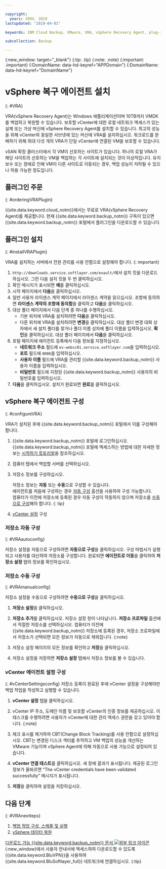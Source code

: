 ```yaml
---

copyright:
  years: 1994, 2019
lastupdated: "2019-04-01"

keywords: IBM Cloud Backup, VMware, VRA, vSphere Recovery Agent, plug-in, plugin, EVault, Carbonite, vSphere

subcollection: Backup

---
```

{:new_window: target="_blank"}
{:tip: .tip}
{:note: .note}
{:important: .important}
{:DomainName: data-hd-keyref="APPDomain"}
{:DomainName: data-hd-keyref="DomainName"}

# vSphere 복구 에이전트 설치
{: #VRA}

VRA(vSphere Recovery Agent)는 Windows 애플리케이션이며 10TB까지 VMDK를 백업하고 복원할 수 있습니다. 보호할 vCenter에 대한 로컬 네트워크 액세스가 있는 실제 또는 가상 머신에 vSphere Recovery Agent를 설치할 수 있습니다. 최고의 성능을 위해 vCenter와 동일한 서브넷에 있는 머신에 VRA를 설치하십시오. 워크로드를 분배하기 위해 최대 다섯 개의 VRA가 단일 vCenter에 연결된 VM을 보호할 수 있습니다.

vSAN 확장 클러스터에서 각 VM이 선호하는 사이트가 있습니다. 하나의 로컬 VRA가 해당 사이트의 선호하는 VM을 백업하는 각 사이트에 설치되는 것이 이상적입니다. 유지보수 또는 장애로 인해 VM이 다른 사이트로 이동되는 경우, 백업 성능이 저하될 수 있으나 허용 가능한 정도입니다.


## 플러그인 주문
{: #orderingVRAPlugin}

{{site.data.keyword.cloud_notm}}에서는 무료로 VRA(vSphere Recovery Agent)를 제공합니다. 현재 {{site.data.keyword.backup_notm}} 구독이 있으면 {{site.data.keyword.backup_notm}} 포털에서 플러그인을 다운로드할 수 있습니다.

## 플러그인 설치
{: #installVRAPlugin}

VRA를 설치하는 서버에서 전원 관리를 사용 안함으로 설정해야 합니다.
{: important}

1. `http://downloads.service.softlayer.com/evault/`에서 설치 킷을 다운로드하십시오. 그런 다음 설치 킷을 두 번 클릭하십시오.
2. 확인 메시지가 표시되면 **예**를 클릭하십시오.
3. 시작 페이지에서 **다음**을 클릭하십시오.
4. 일반 사용자 라이센스 계약 페이지에서 라이센스 계약을 읽으십시오. 조항에 동의하면 **라이센스 계약의 조항에 동의함**을 클릭하고 **다음**을 클릭하십시오.
5. 대상 폴더 페이지에서 다음 단계 중 하나를 수행하십시오.
   * 기본 위치에 VRA를 설치하려면 **다음**을 클릭하십시오.
   * 다른 위치에 VRA를 설치하려면 **변경**을 클릭하십시오. 대상 폴더 변경 대화 상자에서 새 설치 폴더를 찾거나 폴더 이름 상자에 폴더 이름을 입력하십시오. **확인**을 클릭하십시오. 대상 폴더 페이지에서 **다음**을 클릭하십시오.
6. 포털 페이지에 에이전트 등록에서 다음 정보를 지정하십시오.
   * **네트워크 주소** 필드에 `ev-webcc01.service.softlayer.com`을 입력하십시오.
   * **포트** 필드에 `8086`을 입력하십시오.
   * **사용자 이름** 필드에 VRA를 관리할 {{site.data.keyword.backup_notm}} 사용자 이름을 입력하십시오.
   * **비밀번호** 필드에 지정된 {{site.data.keyword.backup_notm}} 사용자의 비밀번호를 입력하십시오.
7.	**다음**을 클릭하십시오. 설치가 완료되면 **완료**를 클릭하십시오.

## vSphere 복구 에이전트 구성
{: #configureVRA}

VRA가 설치된 후에 {{site.data.keyword.backup_notm}} 포털에서 이를 구성해야 합니다.

1. {{site.data.keyword.backup_notm}} 포털에 로그인하십시오. {{site.data.keyword.backup_notm}} 포털에 액세스하는 방법에 대한 자세한 정보는 [시작하기 튜토리얼](/docs/infrastructure/Backup?topic=Backup-getting-started#accessingWebCC)을 참조하십시오.
2. 컴퓨터 탭에서 백업할 서버를 선택하십시오.
3. 저장소 정보를 구성하십시오.

   저장소 정보는 **자동** 또는 **수동**으로 구성할 수 있습니다.<br/>에이전트를 처음에 구성하는 경우 [자동 구성](#VRAautoconfig) 옵션을 사용하여 구성 가능합니다.<br/>컴퓨터가 이전에 저장소에 등록된 경우 자동 구성이 작동하지 않으며 저장소를 [수동으로 구성](#VRAmanualconfig)해야 합니다.
   {: tip}

4. [vCenter 설정](#vCenterSettingsconfig) 구성   

### 저장소 자동 구성
{: #VRAautoconfig}

저장소 설정을 자동으로 구성하려면 **자동으로 구성**을 클릭하십시오. 구성 마법사가 실행되고 사용자를 대신하여 저장소를 구성합니다. 완료되면 **에이전트로 이동**을 클릭하여 **저장소 설정** 탭의 정보를 확인하십시오.

### 저장소 수동 구성
{: #VRAmanualconfig}

저장소 설정을 수동으로 구성하려면 **수동으로 구성**을 클릭하십시오.   
1. **저장소 설정**을 클릭하십시오.
2. **저장소 추가**를 클릭하십시오. 저장소 설정 창이 나타납니다. **저장소 프로파일** 옵션에서 적절한 저장소를 선택하십시오.
   컴퓨터가 이전에 {{site.data.keyword.backup_notm}} 저장소에 등록된 경우, 저장소 프로파일에서 저장소가 선택되면 모든 정보가 자동으로 채워집니다.
   {:note}

3. 저장소 설정 페이지의 모든 정보를 확인하고 **저장**을 클릭하십시오.
4. 저장소 설정을 저장하면 **저장소 설정** 탭에서 저장소 정보를 볼 수 있습니다.


### vCenter 에이전트 설정 구성
{: #vCenterSettingsconfig}
저장소 등록이 완료된 후에 vCenter 설정을 구성해야만 백업 작업을 작성하고 실행할 수 있습니다.

1. **vCenter 설정** 탭을 클릭하십시오.
2. vCenter IP 주소, 도메인 이름 및 보호할 vCenter의 인증 정보를 제공하십시오.
   이 태스크를 수행하려면 사용자가 vCenter에 대한 관리 액세스 권한을 갖고 있어야 합니다.
   {:note}

3. 체크 표시를 제거하여 CBT(Change Block Tracking)를 사용 안함으로 설정하십시오. CBT는 변경된 디스크 섹터를 추적하고 VM 백업의 성능을 개선하는 VMware 기능이며 vSphere Agent에 의해 자동으로 사용 가능으로 설정되어 있습니다.
4. **vCenter 연결 테스트**를 클릭하십시오. 새 창에 결과가 표시됩니다. 제공된 로그인 정보가 올바르면 “The vCenter credentials have been validated successfully” 메시지가 표시됩니다.
5. **저장**을 클릭하여 설정을 저장하십시오.

## 다음 단계
{: #VRAnextteps}
1. [백업 작업 구성, 스케줄 및 실행](/docs/infrastructure/Backup?topic=Backup-ConfigureVRA#VConfigureVRA)
2. [vSphere 데이터 복원](/docs/infrastructure/Backup?topic=Backup-VRARestore#VRARestore)

[다운로드 가능 {{site.data.keyword.backup_notm}} 문서 ![외부 링크 아이콘](../../icons/launch-glyph.svg "외부 링크 아이콘")](http://downloads.service.softlayer.com/evault/Documentation/){:new_window}에서 사용자 안내서에 액세스하여 다운로드할 수 있도록 {{site.data.keyword.BluVPN}}을 사용하여 {{site.data.keyword.BluSoftlayer_full}} 네트워크에 연결하십시오.
{:tip}
